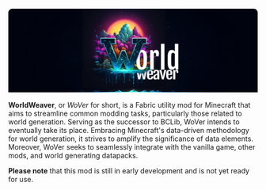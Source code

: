 ![](./public/img/header.png)

**WorldWeaver**, or *WoVer* for short, is a Fabric utility mod
for Minecraft that aims to streamline common modding tasks, 
particularly those related to world generation. Serving as the 
successor to BCLib, WoVer intends to eventually take its place.
Embracing Minecraft's data-driven methodology for world 
generation, it strives to amplify the significance of data 
elements. Moreover, WoVer seeks to seamlessly integrate with 
the vanilla game, other mods, and world generating datapacks.

**Please note** that this mod is still in early development and is not yet ready for use.

 